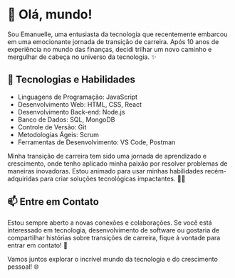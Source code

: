 # 👋 Olá, mundo!

Sou Emanuelle, uma entusiasta da tecnologia que recentemente embarcou em uma emocionante jornada de transição de carreira. Após 10 anos de experiência no mundo das finanças, decidi trilhar um novo caminho e mergulhar de cabeça no universo da tecnologia. ✨

## 🚀 Tecnologias e Habilidades

- Linguagens de Programação: JavaScript
- Desenvolvimento Web: HTML, CSS, React
- Desenvolvimento Back-end: Node.js
- Banco de Dados: SQL, MongoDB
- Controle de Versão: Git
- Metodologias Ágeis: Scrum
- Ferramentas de Desenvolvimento: VS Code, Postman

Minha transição de carreira tem sido uma jornada de aprendizado e crescimento, onde tenho aplicado minha paixão por resolver problemas de maneiras inovadoras. Estou animado para usar minhas habilidades recém-adquiridas para criar soluções tecnológicas impactantes. 👨‍💻

## 📫 Entre em Contato

Estou sempre aberto a novas conexões e colaborações. Se você está interessado em tecnologia, desenvolvimento de software ou gostaria de compartilhar histórias sobre transições de carreira, fique à vontade para entrar em contato! 📧

Vamos juntos explorar o incrível mundo da tecnologia e do crescimento pessoal! 🌐


